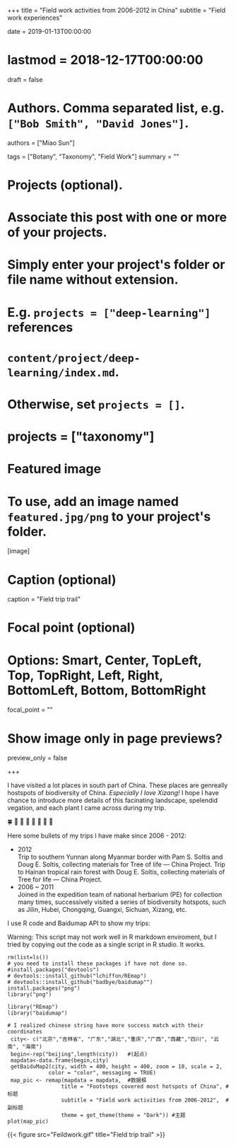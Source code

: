 +++
title = "Field work activities from 2006-2012 in China"
subtitle = "Field work experiences"

date = 2019-01-13T00:00:00
# lastmod = 2018-12-17T00:00:00
draft = false

# Authors. Comma separated list, e.g. `["Bob Smith", "David Jones"]`.
authors = ["Miao Sun"]

tags = ["Botany", "Taxonomy", "Field Work"]
summary = ""

# Projects (optional).
#   Associate this post with one or more of your projects.
#   Simply enter your project's folder or file name without extension.
#   E.g. `projects = ["deep-learning"]` references 
#   `content/project/deep-learning/index.md`.
#   Otherwise, set `projects = []`.
# projects = ["taxonomy"]

# Featured image
# To use, add an image named `featured.jpg/png` to your project's folder. 
[image]
  # Caption (optional)
  caption = "Field trip trail"

  # Focal point (optional)
  # Options: Smart, Center, TopLeft, Top, TopRight, Left, Right, BottomLeft, Bottom, BottomRight
  focal_point = ""

  # Show image only in page previews?
  preview_only = false

+++

I have visited a lot places in south part of China. These places are genreally hostspots of biodiversity of China. _Especially I love Xizang!_ I hope I have chance to introduce more details of this facinating landscape, spelendid vegation, and each plant I came across during my trip.  

:four_leaf_clover: :cherry_blossom: :herb: :cactus: :mushroom: :palm_tree: :deciduous_tree: :blossom:

Here some bullets of my trips I have make since 2006 - 2012:  

+ 2012  
Trip to southern Yunnan along Myanmar border with Pam S. Soltis and Doug E. Soltis, collecting materials for Tree of life — China Project.
Trip to Hainan tropical rain forest with Doug E. Soltis, collecting materials of Tree for life — China Project.  
+ 2006 ~ 2011  
Joined in the expedition team of national herbarium (PE) for collection many times, successively visited a series of biodiversity hotspots, such as Jilin, Hubei, Chongqing, Guangxi, Sichuan, Xizang, etc.  

I use R code and Baidumap API to show my trips:  

Warning: This script may not work well in R markdown enviroment, but I tried by copying out the code as a single script in R studio. It works.  


```{r echo=TRUE}
rm(list=ls())
# you need to install these packages if have not done so.
#install.packages("devtools")
# devtools::install_github("lchiffon/REmap")
# devtools::install_github("badbye/baidumap"")
install.packages("png")
library("png")

library("REmap")
library("baidumap")

# I realized chinese string have more success match with their coordinates
 city<- c("北京","吉林省", "广东","湖北","重庆","广西","西藏","四川", "云南", "海南")
 begin<-rep("beijing",length(city))   #(起点)
 mapdata<-data.frame(begin,city)
 getBaiduMap2(city, width = 400, height = 400, zoom = 10, scale = 2,
             color = "color", messaging = TRUE)
 map_pic <- remap(mapdata = mapdata,  #数据框
                 title = "Footsteps covered most hotspots of China", #标题
                 subtitle = "Field work activities from 2006-2012",  #副标题
                 theme = get_theme(theme = "Dark")) #主题
plot(map_pic)

```

{{< figure src="Feildwork.gif" title="Field trip trail" >}}
